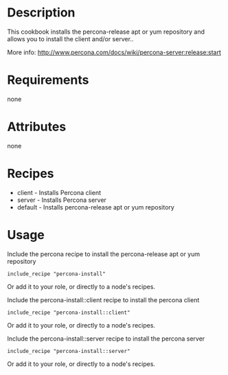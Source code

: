 Description
===========

This cookbook installs the percona-release apt or yum repository and allows you to install the client and/or server..

More info:  http://www.percona.com/docs/wiki/percona-server:release:start


Requirements
============

none

Attributes
==========

none

Recipes
=======

* client  - Installs Percona client
* server  - Installs Percona server
* default - Installs percona-release apt or yum repository

Usage
=====

Include the percona recipe to install the percona-release apt or yum repository

    include_recipe "percona-install"

Or add it to your role, or directly to a node's recipes.



Include the percona-install::client recipe to install the percona client

    include_recipe "percona-install::client"

Or add it to your role, or directly to a node's recipes.


Include the percona-install::server recipe to install the percona server

    include_recipe "percona-install::server"

Or add it to your role, or directly to a node's recipes.
